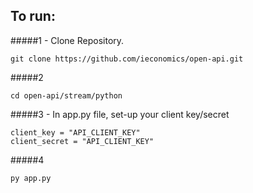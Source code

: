## To run:

#####1 - Clone Repository.
```
git clone https://github.com/ieconomics/open-api.git
```

#####2
```
cd open-api/stream/python
```

#####3 - In app.py file, set-up your client key/secret
```
client_key = "API_CLIENT_KEY"
client_secret = "API_CLIENT_KEY"
```

#####4
```
py app.py
```

